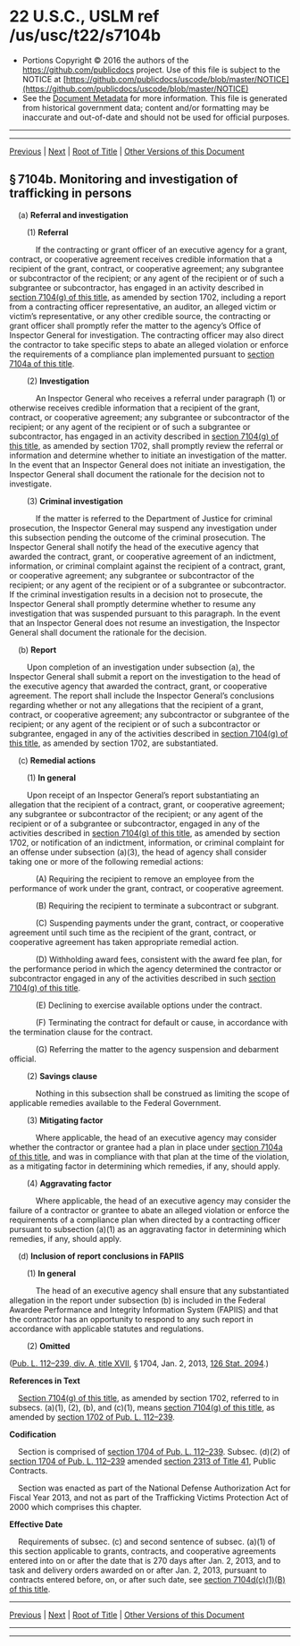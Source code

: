 ---
---

# 22 U.S.C., USLM ref /us/usc/t22/s7104b

* Portions Copyright © 2016 the authors of the https://github.com/publicdocs project.
  Use of this file is subject to the NOTICE at [https://github.com/publicdocs/uscode/blob/master/NOTICE](https://github.com/publicdocs/uscode/blob/master/NOTICE)
* See the [Document Metadata](././../../../..//README.md) for more information.
  This file is generated from historical government data; content and/or formatting may be inaccurate and out-of-date and should not be used for official purposes.

----------
----------

[Previous](./../../../..//us/usc/t22/ch78/m__us_usc_t22_s7104a.md) | [Next](./../../../..//us/usc/t22/ch78/m__us_usc_t22_s7104c.md) | [Root of Title](./../../../../) | [Other Versions of this Document](https://publicdocs.github.io/go/links?ns=uslm&ref=%2Fus%2Fusc%2Ft22%2Fs7104b)

## § 7104b. Monitoring and investigation of trafficking in persons

    (a) __Referral and investigation__ 

        (1) __Referral__ 

            If the contracting or grant officer of an executive agency for a grant, contract, or cooperative agreement receives credible information that a recipient of the grant, contract, or cooperative agreement; any subgrantee or subcontractor of the recipient; or any agent of the recipient or of such a subgrantee or subcontractor, has engaged in an activity described in [section 7104(g) of this title][/us/usc/t22/s7104/g], as amended by section 1702, including a report from a contracting officer representative, an auditor, an alleged victim or victim’s representative, or any other credible source, the contracting or grant officer shall promptly refer the matter to the agency’s Office of Inspector General for investigation. The contracting officer may also direct the contractor to take specific steps to abate an alleged violation or enforce the requirements of a compliance plan implemented pursuant to [section 7104a of this title][/us/usc/t22/s7104a].

        (2) __Investigation__ 

            An Inspector General who receives a referral under paragraph (1) or otherwise receives credible information that a recipient of the grant, contract, or cooperative agreement; any subgrantee or subcontractor of the recipient; or any agent of the recipient or of such a subgrantee or subcontractor, has engaged in an activity described in [section 7104(g) of this title][/us/usc/t22/s7104/g], as amended by section 1702, shall promptly review the referral or information and determine whether to initiate an investigation of the matter. In the event that an Inspector General does not initiate an investigation, the Inspector General shall document the rationale for the decision not to investigate.

        (3) __Criminal investigation__ 

            If the matter is referred to the Department of Justice for criminal prosecution, the Inspector General may suspend any investigation under this subsection pending the outcome of the criminal prosecution. The Inspector General shall notify the head of the executive agency that awarded the contract, grant, or cooperative agreement of an indictment, information, or criminal complaint against the recipient of a contract, grant, or cooperative agreement; any subgrantee or subcontractor of the recipient; or any agent of the recipient or of a subgrantee or subcontractor. If the criminal investigation results in a decision not to prosecute, the Inspector General shall promptly determine whether to resume any investigation that was suspended pursuant to this paragraph. In the event that an Inspector General does not resume an investigation, the Inspector General shall document the rationale for the decision.

    (b) __Report__ 

        Upon completion of an investigation under subsection (a), the Inspector General shall submit a report on the investigation to the head of the executive agency that awarded the contract, grant, or cooperative agreement. The report shall include the Inspector General’s conclusions regarding whether or not any allegations that the recipient of a grant, contract, or cooperative agreement; any subcontractor or subgrantee of the recipient; or any agent of the recipient or of such a subcontractor or subgrantee, engaged in any of the activities described in [section 7104(g) of this title][/us/usc/t22/s7104/g], as amended by section 1702, are substantiated.

    (c) __Remedial actions__ 

        (1) __In general__ 

        Upon receipt of an Inspector General’s report substantiating an allegation that the recipient of a contract, grant, or cooperative agreement; any subgrantee or subcontractor of the recipient; or any agent of the recipient or of a subgrantee or subcontractor, engaged in any of the activities described in [section 7104(g) of this title][/us/usc/t22/s7104/g], as amended by section 1702, or notification of an indictment, information, or criminal complaint for an offense under subsection (a)(3), the head of agency shall consider taking one or more of the following remedial actions:

            (A) Requiring the recipient to remove an employee from the performance of work under the grant, contract, or cooperative agreement.

            (B) Requiring the recipient to terminate a subcontract or subgrant.

            (C) Suspending payments under the grant, contract, or cooperative agreement until such time as the recipient of the grant, contract, or cooperative agreement has taken appropriate remedial action.

            (D) Withholding award fees, consistent with the award fee plan, for the performance period in which the agency determined the contractor or subcontractor engaged in any of the activities described in such [section 7104(g) of this title][/us/usc/t22/s7104/g].

            (E) Declining to exercise available options under the contract.

            (F) Terminating the contract for default or cause, in accordance with the termination clause for the contract.

            (G) Referring the matter to the agency suspension and debarment official.

        (2) __Savings clause__ 

            Nothing in this subsection shall be construed as limiting the scope of applicable remedies available to the Federal Government.

        (3) __Mitigating factor__ 

            Where applicable, the head of an executive agency may consider whether the contractor or grantee had a plan in place under [section 7104a of this title][/us/usc/t22/s7104a], and was in compliance with that plan at the time of the violation, as a mitigating factor in determining which remedies, if any, should apply.

        (4) __Aggravating factor__ 

            Where applicable, the head of an executive agency may consider the failure of a contractor or grantee to abate an alleged violation or enforce the requirements of a compliance plan when directed by a contracting officer pursuant to subsection (a)(1) as an aggravating factor in determining which remedies, if any, should apply.

    (d) __Inclusion of report conclusions in FAPIIS__ 

        (1) __In general__ 

            The head of an executive agency shall ensure that any substantiated allegation in the report under subsection (b) is included in the Federal Awardee Performance and Integrity Information System (FAPIIS) and that the contractor has an opportunity to respond to any such report in accordance with applicable statutes and regulations.

        (2) __Omitted__ 

([Pub. L. 112–239, div. A, title XVII][/us/pl/112/239/dA/tXVII], § 1704, Jan. 2, 2013, [126 Stat. 2094][/us/stat/126/2094].)

 __References in Text__ 

    [Section 7104(g) of this title][/us/usc/t22/s7104/g], as amended by section 1702, referred to in subsecs. (a)(1), (2), (b), and (c)(1), means [section 7104(g) of this title][/us/usc/t22/s7104/g], as amended by [section 1702 of Pub. L. 112–239][/us/pl/112/239/s1702].

 __Codification__ 

    Section is comprised of [section 1704 of Pub. L. 112–239][/us/pl/112/239/s1704]. Subsec. (d)(2) of [section 1704 of Pub. L. 112–239][/us/pl/112/239/s1704] amended [section 2313 of Title 41][/us/usc/t41/s2313], Public Contracts.

    Section was enacted as part of the National Defense Authorization Act for Fiscal Year 2013, and not as part of the Trafficking Victims Protection Act of 2000 which comprises this chapter.

 __Effective Date__ 

    Requirements of subsec. (c) and second sentence of subsec. (a)(1) of this section applicable to grants, contracts, and cooperative agreements entered into on or after the date that is 270 days after Jan. 2, 2013, and to task and delivery orders awarded on or after Jan. 2, 2013, pursuant to contracts entered before, on, or after such date, see [section 7104d(c)(1)(B) of this title][/us/usc/t22/s7104d/c/1/B].

----------

[Previous](./../../../..//us/usc/t22/ch78/m__us_usc_t22_s7104a.md) | [Next](./../../../..//us/usc/t22/ch78/m__us_usc_t22_s7104c.md) | [Root of Title](./../../../../) | [Other Versions of this Document](https://publicdocs.github.io/go/links?ns=uslm&ref=%2Fus%2Fusc%2Ft22%2Fs7104b)

----------
----------

[/us/usc/t22/s7104/g]: https://publicdocs.github.io/go/links?ns=uslm&ref=%2Fus%2Fusc%2Ft22%2Fs7104%2Fg
[/us/usc/t22/s7104a]: https://publicdocs.github.io/go/links?ns=uslm&ref=%2Fus%2Fusc%2Ft22%2Fs7104a
[/us/usc/t22/s7104/g]: https://publicdocs.github.io/go/links?ns=uslm&ref=%2Fus%2Fusc%2Ft22%2Fs7104%2Fg
[/us/usc/t22/s7104/g]: https://publicdocs.github.io/go/links?ns=uslm&ref=%2Fus%2Fusc%2Ft22%2Fs7104%2Fg
[/us/usc/t22/s7104/g]: https://publicdocs.github.io/go/links?ns=uslm&ref=%2Fus%2Fusc%2Ft22%2Fs7104%2Fg
[/us/usc/t22/s7104/g]: https://publicdocs.github.io/go/links?ns=uslm&ref=%2Fus%2Fusc%2Ft22%2Fs7104%2Fg
[/us/usc/t22/s7104a]: https://publicdocs.github.io/go/links?ns=uslm&ref=%2Fus%2Fusc%2Ft22%2Fs7104a
[/us/pl/112/239/dA/tXVII]: https://publicdocs.github.io/go/links?ns=uslm&ref=%2Fus%2Fpl%2F112%2F239%2FdA%2FtXVII
[/us/stat/126/2094]: https://publicdocs.github.io/go/links?ns=uslm&ref=%2Fus%2Fstat%2F126%2F2094
[/us/usc/t22/s7104/g]: https://publicdocs.github.io/go/links?ns=uslm&ref=%2Fus%2Fusc%2Ft22%2Fs7104%2Fg
[/us/usc/t22/s7104/g]: https://publicdocs.github.io/go/links?ns=uslm&ref=%2Fus%2Fusc%2Ft22%2Fs7104%2Fg
[/us/pl/112/239/s1702]: https://publicdocs.github.io/go/links?ns=uslm&ref=%2Fus%2Fpl%2F112%2F239%2Fs1702
[/us/pl/112/239/s1704]: https://publicdocs.github.io/go/links?ns=uslm&ref=%2Fus%2Fpl%2F112%2F239%2Fs1704
[/us/pl/112/239/s1704]: https://publicdocs.github.io/go/links?ns=uslm&ref=%2Fus%2Fpl%2F112%2F239%2Fs1704
[/us/usc/t41/s2313]: https://publicdocs.github.io/go/links?ns=uslm&ref=%2Fus%2Fusc%2Ft41%2Fs2313
[/us/usc/t22/s7104d/c/1/B]: https://publicdocs.github.io/go/links?ns=uslm&ref=%2Fus%2Fusc%2Ft22%2Fs7104d%2Fc%2F1%2FB


